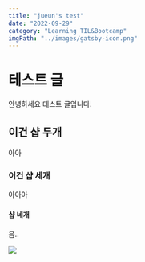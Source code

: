 ```yaml
---
title: "jueun's test"
date: "2022-09-29"
category: "Learning TIL&Bootcamp"
imgPath: "../images/gatsby-icon.png"
---
```


# 테스트 글

안녕하세요 테스트 글입니다.

## 이건 샵 두개

아아

### 이건 샵 세개

아아아

#### 샵 네개

음..

![](https://velog.velcdn.com/images/jejeje/post/44369937-53b4-476a-8aca-09af5c5c7b56/image.jpeg)
